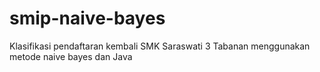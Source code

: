 # smip-naive-bayes
Klasifikasi pendaftaran kembali SMK Saraswati 3 Tabanan menggunakan metode naive bayes dan Java
